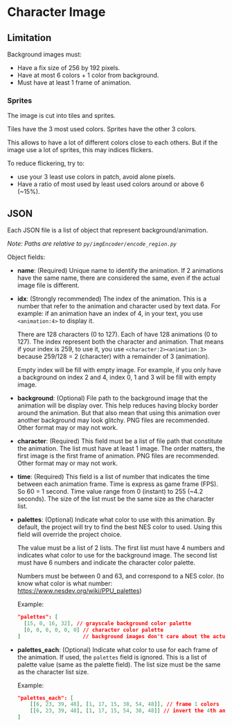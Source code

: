 # Character Image

## Limitation

Background images must:
- Have a fix size of 256 by 192 pixels.
- Have at most 6 colors + 1 color from background.
- Must have at least 1 frame of animation.

### Sprites

The image is cut into tiles and sprites.

Tiles have the 3 most used colors.
Sprites have the other 3 colors.

This allows to have a lot of different colors close to each others.
But if the image use a lot of sprites, this may indices flickers.

To reduce flickering, try to:
- use your 3 least use colors in patch, avoid alone pixels.
- Have a ratio of most used by least used colors around or above 6 (~15%).

## JSON

Each JSON file is a list of object that represent background/animation.

_Note: Paths are relative to `py/imgEncoder/encode_region.py`_

Object fields:

- **name**: (Required)
  Unique name to identify the animation.
  If 2 animations have the same name,
  there are considered the same,
  even if the actual image file is different.
- **idx**: (Strongly recommended)
  The index of the animation.
  This is a number that refer to the animation and character used by text data.
  For example: if an animation have an index of 4, in your text, you use `<animation:4>` to display it.

  There are 128 characters (0 to 127). Each of have 128 animations (0 to 127).
  The index represent both the character and animation.
  That means if your index is 259, to use it, you use `<character:2><animation:3>`
  because 259/128 = 2 (character) with a remainder of 3 (animation).

  Empty index will be fill with empty image.
  For example, if you only have a background on index 2 and 4, index 0, 1 and 3 will be fill with empty image.
- **background**: (Optional)
  File path to the background image that the animation will be display over.
  This help reduces having blocky border around the animation.
  But that also mean that using this animation over another background may look glitchy.
  PNG files are recommended. Other format may or may not work.
- **character**: (Required)
  This field must be a list of file path that constitute the animation.
  The list must have at least 1 image.
  The order matters, the first image is the first frame of animation.
  PNG files are recommended. Other format may or may not work.
- **time**: (Required)
  This field is a list of number
  that indicates the time between each animation frame.
  Time is express as game frame (FPS). So 60 = 1 second.
  Time value range from 0 (instant) to 255 (~4.2 seconds).
  The size of the list must be the same size as the character list.
- **palettes**: (Optional)
  Indicate what color to use with this animation.
  By default, the project will try to find the best NES color to used.
  Using this field will override the project choice.
  
  The value must be a list of 2 lists.
  The first list must have 4 numbers and indicates what color to use for the background image.
  The second list must have 6 numbers and indicate the character color palette.

  Numbers must be between 0 and 63, and correspond to a NES color.
  (to know what color is what number: https://www.nesdev.org/wiki/PPU_palettes)

  Example:
  ```json
  "palettes": [
    [15, 0, 16, 32], // grayscale background color palette
    [0, 0, 0, 0, 0, 0] // character color palette
  ]                    // background images don't care about the actual values
  ```
- **palettes_each**: (Optional)
  Indicate what color to use for each frame of the animation.
  If used, the `palettes` field is ignored.
  This is a list of palette value (same as the palette field).
  The list size must be the same as the character list size.

  Example:
  ```json
  "palettes_each": [
      [[6, 23, 39, 48], [1, 17, 15, 38, 54, 48]], // frame 1 colors
      [[6, 23, 39, 48], [1, 17, 15, 54, 38, 48]] // invert the 4th and 5th colors for frame 2
  ]
  ```

